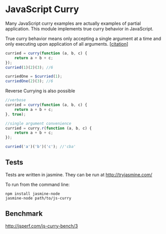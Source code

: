 JavaScript Curry
========

Many JavaScript curry examples are actually examples of partial application. This module implements true curry behavior in JavaScript.

True curry behavior means only accepting a single argument at a time and only executing upon application of all arguments. [[citation](http://en.wikipedia.org/wiki/Currying)]

```JavaScript
curried = curry(function (a, b, c) {
	return a + b + c;
});
curried(1)(2)(3); //6

curriedOne = $curried(1);
curriedOne(2)(3); //6
```

Reverse Currying is also possible
```Javascript
//verbose
curried = curry(function (a, b, c) {
	return a + b + c;
}, true);

//single argument convenience
curried = curry.r(function (a, b, c) {
	return a + b + c;
});

curried('a')('b')('c'); //'cba'
```

Tests
--------

Tests are written in jasmine. They can be run at http://tryjasmine.com/

To run from the command line:

    npm install jasmine-node
    jasmine-node path/to/js-curry


Benchmark
----------

http://jsperf.com/js-curry-bench/3

